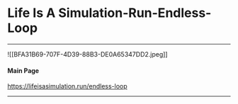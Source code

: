 # Life Is A Simulation-Run-Endless-Loop
---

![[BFA31B69-707F-4D39-88B3-DE0A65347DD2.jpeg]]

#### Main Page

https://lifeisasimulation.run/endless-loop

---


